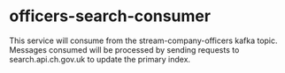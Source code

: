 # officers-search-consumer

This service will consume from the stream-company-officers kafka topic. Messages consumed will be processed by sending requests to search.api.ch.gov.uk to update the primary index.
